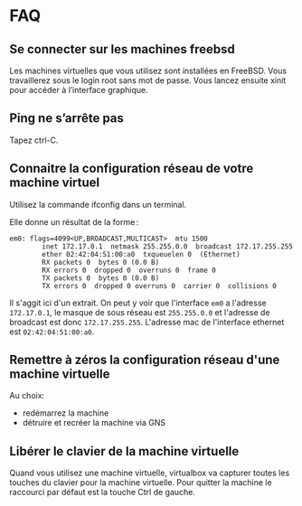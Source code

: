 # FAQ

## Se connecter sur les machines freebsd

Les machines virtuelles que vous utilisez sont installées en FreeBSD. Vous travaillerez sous le login root sans mot de passe.
Vous lancez ensuite xinit pour accéder à l’interface graphique.

## Ping ne s’arrête pas

Tapez ctrl-C.

## Connaitre la configuration réseau de votre machine virtuel

Utilisez la commande ifconfig dans un terminal.

Elle donne un résultat de la forme :

```
em0: flags=4099<UP,BROADCAST,MULTICAST>  mtu 1500
        inet 172.17.0.1  netmask 255.255.0.0  broadcast 172.17.255.255
        ether 02:42:04:51:00:a0  txqueuelen 0  (Ethernet)
        RX packets 0  bytes 0 (0.0 B)
        RX errors 0  dropped 0  overruns 0  frame 0
        TX packets 0  bytes 0 (0.0 B)
        TX errors 0  dropped 0 overruns 0  carrier 0  collisions 0
```

Il s'aggit ici d'un extrait.
On peut y voir que l'interface `em0` a l'adresse `172.17.0.1`, le masque de sous réseau est `255.255.0.0` et l'adresse de broadcast est donc `172.17.255.255`.
L'adresse mac de l'interface ethernet est `02:42:04:51:00:a0`.

## Remettre à zéros la configuration réseau d'une machine virtuelle

Au choix:

- redémarrez la machine
- détruire et recréer la machine via GNS

## Libérer le clavier de la machine virtuelle

Quand vous utilisez une machine virtuelle, virtualbox va capturer toutes les touches du clavier pour la machine virtuelle. Pour quitter la machine le raccourci par défaut est la touche Ctrl de gauche.